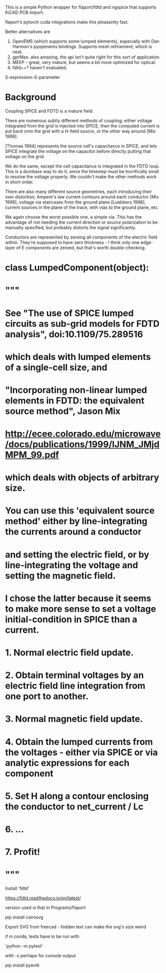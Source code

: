 
This is a simple Python wrapper for flaport/fdtd and ngspice that supports KiCAD PCB import.

flaport's pytorch cuda integrations make this pleasantly fast.

Better alternatives are

1. OpenEMS (which supports some lumped elements), especially with Dan Harmon's pyopenems bindings. Supports mesh refinement, which is neat.
2. gprMax. also amazing, the api isn't quite right for this sort of application.
3. MEEP - great, very mature, but seems a bit more optimized for optical.
4. fdtd++? haven't evaluated.


S-expression-S-parameter


# Background

Coupling SPICE and FDTD is a mature field.

There are numerous subtly different methods of coupling; either voltage integrated from the grid is injected into SPICE, then the computed current is put back onto the grid with a H-field source, or the other way around [Mix 1999].

[Thomas 1994] represents the source cell's capacitance in SPICE, and lets SPICE integrate the voltage on the capacitor before directly putting that voltage on the grid.

We do the same, except the cell capacitance is integrated in the FDTD loop. This is a dumbass way to do it, since the timestep must be horrifically small to resolve the voltage properly.
We couldn't make the other methods work in short order.

There are also many different source geometries, each introducing their own distortion; Ampere's law current contours around each conductor [Mix 1999], voltage via staircases
from the ground plane [Luebbers 1996], current sources in the plane of the trace, with vias to the ground plane, etc.

We again choose the worst possible one, a simple via. This has the advantage of not needing the current direction or source polarization to be manually specified,
but probably distorts the signal significantly.

Conductors are represented by zeroing all components of the electric field within. They're supposed to have zero thickness - I think only one edge-layer of E components are zeroed, but that's worth double-checking.


# class LumpedComponent(object):
# """
#
# See "The use of SPICE lumped circuits as sub-grid models for FDTD analysis", doi:10.1109/75.289516
# which deals with lumped elements of a single-cell size, and

# "Incorporating non-linear lumped elements in FDTD: the equivalent source method", Jason Mix
# http://ecee.colorado.edu/microwave/docs/publications/1999/IJNM_JMjdMPM_99.pdf
# which deals with objects of arbitrary size.
#
# You can use this 'equivalent source method' either by line-integrating the currents around a conductor
# and setting the electric field, or by line-integrating the voltage and setting the magnetic field.
#
# I chose the latter because it seems to make more sense to set a voltage initial-condition in SPICE than a current.
#
# 1. Normal electric field update.
# 2. Obtain terminal voltages by an electric field line integration from one port to another.
# 3. Normal magnetic field update.
# 4. Obtain the lumped currents from the voltages - either via SPICE or via analytic expressions for each component
# 5. Set H along a contour enclosing the conductor to net_current / Lc
# 6. ...
# 7. Profit!
#
#
# """






Install 'fdtd'

https://fdtd.readthedocs.io/en/latest/

version used is that in Programs/flaport

pip install cairosvg

Export SVG from freecad - hidden text can make the svg's size weird

if in conda, tests have to be run with

'python -m pytest'

with -s perhaps for console output

pip install pyevtk
